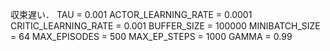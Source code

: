 収束遅い．
TAU = 0.001
ACTOR_LEARNING_RATE = 0.0001
CRITIC_LEARNING_RATE = 0.001
BUFFER_SIZE = 100000
MINIBATCH_SIZE = 64
MAX_EPISODES = 500
MAX_EP_STEPS = 1000
GAMMA = 0.99
